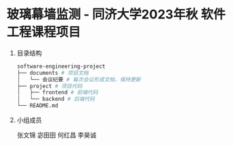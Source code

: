 # 玻璃幕墙监测 - 同济大学2023年秋 软件工程课程项目

1. 目录结构

    ``` bash
    software-engineering-project
    ├── documents # 项目文档
    │   └── 会议纪要 # 每次会议形成文档，保持更新
    ├── project # 项目代码
    │   ├── frontend # 前端代码
    │   └── backend # 后端代码
    └── README.md
    ```

2. 小组成员

    张文锦 宓田田 何红昌 李昊诚
